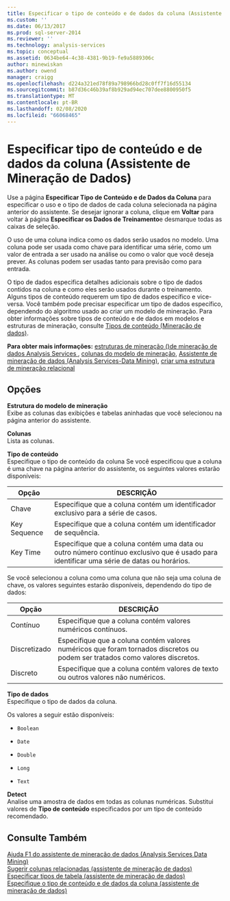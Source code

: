 ```yaml
---
title: Especificar o tipo de conteúdo e de dados da coluna (Assistente de mineração de dados) | Microsoft Docs
ms.custom: ''
ms.date: 06/13/2017
ms.prod: sql-server-2014
ms.reviewer: ''
ms.technology: analysis-services
ms.topic: conceptual
ms.assetid: 0634be64-4c38-4381-9b19-fe9a5889306c
author: minewiskan
ms.author: owend
manager: craigg
ms.openlocfilehash: d224a321ed78f89a798966bd28c0ff7f16d55134
ms.sourcegitcommit: b87d36c46b39af8b929ad94ec707dee8800950f5
ms.translationtype: MT
ms.contentlocale: pt-BR
ms.lasthandoff: 02/08/2020
ms.locfileid: "66068465"
---
```

# <a name="specify-column-content-and-data-type-data-mining-wizard"></a>Especificar tipo de conteúdo e de dados da coluna (Assistente de Mineração de Dados)
  Use a página **Especificar Tipo de Conteúdo e de Dados da Coluna** para especificar o uso e o tipo de dados de cada coluna selecionada na página anterior do assistente. Se desejar ignorar a coluna, clique em **Voltar** para voltar à página **Especificar os Dados de Treinamento**e desmarque todas as caixas de seleção.  
  
 O uso de uma coluna indica como os dados serão usados no modelo. Uma coluna pode ser usada como chave para identificar uma série, como um valor de entrada a ser usado na análise ou como o valor que você deseja prever. As colunas podem ser usadas tanto para previsão como para entrada.  
  
 O tipo de dados especifica detalhes adicionais sobre o tipo de dados contidos na coluna e como eles serão usados durante o treinamento. Alguns tipos de conteúdo requerem um tipo de dados específico e vice-versa. Você também pode precisar especificar um tipo de dados específico, dependendo do algoritmo usado ao criar um modelo de mineração. Para obter informações sobre tipos de conteúdo e de dados em modelos e estruturas de mineração, consulte [Tipos de conteúdo &#40;Mineração de dados&#41;](data-mining/content-types-data-mining.md).  
  
 **Para obter mais informações:** [estruturas de mineração &#40;&#41;de mineração de dados Analysis Services ](data-mining/mining-structures-analysis-services-data-mining.md), [colunas do modelo de mineração](data-mining/mining-model-columns.md), [Assistente de mineração de dados &#40;Analysis Services-Data Mining&#41;](data-mining/data-mining-wizard-analysis-services-data-mining.md), [criar uma estrutura de mineração relacional](data-mining/create-a-relational-mining-structure.md)  
  
## <a name="options"></a>Opções  
 **Estrutura do modelo de mineração**  
 Exibe as colunas das exibições e tabelas aninhadas que você selecionou na página anterior do assistente.  
  
 **Colunas**  
 Lista as colunas.  
  
 **Tipo de conteúdo**  
 Especifique o tipo de conteúdo da coluna Se você especificou que a coluna é uma chave na página anterior do assistente, os seguintes valores estarão disponíveis:  
  
|Opção|DESCRIÇÃO|  
|------------|-----------------|  
|Chave|Especifique que a coluna contém um identificador exclusivo para a série de casos.|  
|Key Sequence|Especifique que a coluna contém um identificador de sequência.|  
|Key Time|Especifique que a coluna contém uma data ou outro número contínuo exclusivo que é usado para identificar uma série de datas ou horários.|  
  
 Se você selecionou a coluna como uma coluna que não seja uma coluna de chave, os valores seguintes estarão disponíveis, dependendo do tipo de dados:  
  
|Opção|DESCRIÇÃO|  
|------------|-----------------|  
|Contínuo|Especifique que a coluna contém valores numéricos contínuos.|  
|Discretizado|Especifique que a coluna contém valores numéricos que foram tornados discretos ou podem ser tratados como valores discretos.|  
|Discreto|Especifique que a coluna contém valores de texto ou outros valores não numéricos.|  
  
 **Tipo de dados**  
 Especifique o tipo de dados da coluna.  
  
 Os valores a seguir estão disponíveis:  
  
-   `Boolean`  
  
-   `Date`  
  
-   `Double`  
  
-   `Long`  
  
-   `Text`  
  
 **Detect**  
 Analise uma amostra de dados em todas as colunas numéricas. Substitui valores de **Tipo de conteúdo** especificados por um tipo de conteúdo recomendado.  
  
## <a name="see-also"></a>Consulte Também  
 [Ajuda F1 do assistente de mineração de dados &#40;Analysis Services Data Mining&#41;](data-mining-wizard-f1-help-analysis-services-data-mining.md)   
 [Sugerir colunas relacionadas &#40;assistente de mineração de dados&#41;](suggest-related-columns-data-mining-wizard.md)   
 [Especificar tipos de tabela &#40;assistente de mineração de dados&#41;](specify-table-types-data-mining-wizard.md)   
 [Especifique o tipo de conteúdo e de dados da coluna &#40;assistente de mineração de dados&#41;](specify-the-column-s-content-and-data-type-data-mining-wizard.md)  
  
  
